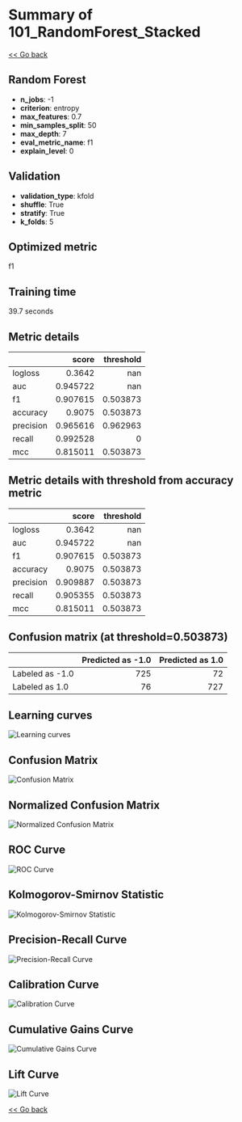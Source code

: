 # Summary of 101_RandomForest_Stacked

[<< Go back](../README.md)


## Random Forest
- **n_jobs**: -1
- **criterion**: entropy
- **max_features**: 0.7
- **min_samples_split**: 50
- **max_depth**: 7
- **eval_metric_name**: f1
- **explain_level**: 0

## Validation
 - **validation_type**: kfold
 - **shuffle**: True
 - **stratify**: True
 - **k_folds**: 5

## Optimized metric
f1

## Training time

39.7 seconds

## Metric details
|           |    score |   threshold |
|:----------|---------:|------------:|
| logloss   | 0.3642   |  nan        |
| auc       | 0.945722 |  nan        |
| f1        | 0.907615 |    0.503873 |
| accuracy  | 0.9075   |    0.503873 |
| precision | 0.965616 |    0.962963 |
| recall    | 0.992528 |    0        |
| mcc       | 0.815011 |    0.503873 |


## Metric details with threshold from accuracy metric
|           |    score |   threshold |
|:----------|---------:|------------:|
| logloss   | 0.3642   |  nan        |
| auc       | 0.945722 |  nan        |
| f1        | 0.907615 |    0.503873 |
| accuracy  | 0.9075   |    0.503873 |
| precision | 0.909887 |    0.503873 |
| recall    | 0.905355 |    0.503873 |
| mcc       | 0.815011 |    0.503873 |


## Confusion matrix (at threshold=0.503873)
|                 |   Predicted as -1.0 |   Predicted as 1.0 |
|:----------------|--------------------:|-------------------:|
| Labeled as -1.0 |                 725 |                 72 |
| Labeled as 1.0  |                  76 |                727 |

## Learning curves
![Learning curves](learning_curves.png)
## Confusion Matrix

![Confusion Matrix](confusion_matrix.png)


## Normalized Confusion Matrix

![Normalized Confusion Matrix](confusion_matrix_normalized.png)


## ROC Curve

![ROC Curve](roc_curve.png)


## Kolmogorov-Smirnov Statistic

![Kolmogorov-Smirnov Statistic](ks_statistic.png)


## Precision-Recall Curve

![Precision-Recall Curve](precision_recall_curve.png)


## Calibration Curve

![Calibration Curve](calibration_curve_curve.png)


## Cumulative Gains Curve

![Cumulative Gains Curve](cumulative_gains_curve.png)


## Lift Curve

![Lift Curve](lift_curve.png)



[<< Go back](../README.md)
